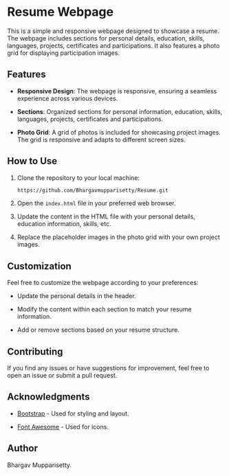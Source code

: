 # Resume Webpage

This is a simple and responsive webpage designed to showcase a resume. The webpage includes sections for personal details, education, skills, languages, projects, certificates and participations. It also features a photo grid for displaying participation images.

## Features

- **Responsive Design**: The webpage is responsive, ensuring a seamless experience across various devices.

- **Sections**: Organized sections for personal information, education, skills, languages, projects, certificates and participations.

- **Photo Grid**: A grid of photos is included for showcasing project images. The grid is responsive and adapts to different screen sizes.

## How to Use

1. Clone the repository to your local machine:

    ```bash
    https://github.com/Bhargavmupparisetty/Resume.git
    ```

2. Open the `index.html` file in your preferred web browser.

3. Update the content in the HTML file with your personal details, education information, skills, etc.

4. Replace the placeholder images in the photo grid with your own project images.

## Customization

Feel free to customize the webpage according to your preferences:

- Update the personal details in the header.

- Modify the content within each section to match your resume information.

- Add or remove sections based on your resume structure.

## Contributing

If you find any issues or have suggestions for improvement, feel free to open an issue or submit a pull request.

## Acknowledgments

- [Bootstrap](https://getbootstrap.com/) - Used for styling and layout.

- [Font Awesome](https://fontawesome.com/) - Used for icons.

## Author

Bhargav Mupparisetty.
